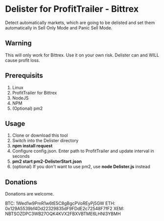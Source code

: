 # Delister for ProfitTrailer - Bittrex #
Detect automatically markets, which are going to be delisted and set them automatically in Sell Only Mode and Panic Sell Mode.
## Warning ##
This will only work for Bittrex.
Use it on your own risk. Delister can and WILL cause profit loss.

## Prerequisits
1. Linux
2. ProfitTrailer for Bittrex
3. NodeJS
4. NPM
5. (Optional) pm2

## Usage ##
1. Clone or download this tool
2. Switch into the Delister directory
3. __npm install request__
4. Configure config.json. Enter path to ProfitTrailer and update interval in seconds
5. __pm2 start pm2-DelisterStart.json__
6. (optional) If you don't want to use pm2, use __node Delister.js__ instead

## Donations ##
Donations are welcome.

BTC: 1Wed1w9PmR1w6tE5C8gBgcPVoREyPj5GW
ETH: 0x129A5539bf4Dd22329835dF9FDdE2c72548F7fF2
XEM: NBTSOZDPC3WB27OQK4KVX2FBXVBTME6LHNI3YBMH
